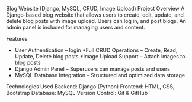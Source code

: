Blog Website (Django, MySQL, CRUD, Image Upload)
Project Overview
A Django-based blog website that allows users to create, edit, update, and delete blog posts with image upload. Users can log in, and post blogs. An admin panel is included for managing users and content.

 Features
 * User Authentication – login
 *Full CRUD Operations – Create, Read, Update, Delete blog posts
 *Image Upload Support – Attach images to blog posts
 * Django Admin Panel – Superusers can manage posts and users
 * MySQL Database Integration – Structured and optimized data storage
 
 Technologies Used
Backend: Django (Python)
Frontend: HTML, CSS, Bootstrap
Database: MySQL
Version Control: Git & GitHub
